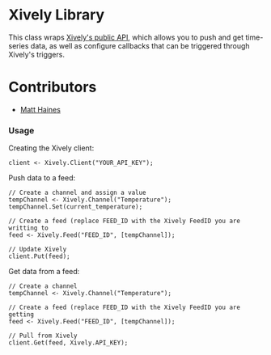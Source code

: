 # Xively Library
This class wraps [Xively's public API](https://xively.com/dev/docs/api/), which allows you to push and get time-series data, as well as configure callbacks that can be triggered through Xively's triggers.

# Contributors
- [Matt Haines](https://twitter.com/beardedinventor)

### Usage
Creating the Xively client:
	
	client <- Xively.Client("YOUR_API_KEY");
	
Push data to a feed:
	
	// Create a channel and assign a value
	tempChannel <- Xively.Channel("Temperature");
	tempChannel.Set(current_temperature);
	
	// Create a feed (replace FEED_ID with the Xively FeedID you are writting to
	feed <- Xively.Feed("FEED_ID", [tempChannel]);
	
	// Update Xively
	client.Put(feed);
		
Get data from a feed:
	
	// Create a channel
	tempChannel <- Xively.Channel("Temperature");
	
	// Create a feed (replace FEED_ID with the Xively FeedID you are getting
	feed <- Xively.Feed("FEED_ID", [tempChannel]);
	
	// Pull from Xively
	client.Get(feed, Xively.API_KEY);
